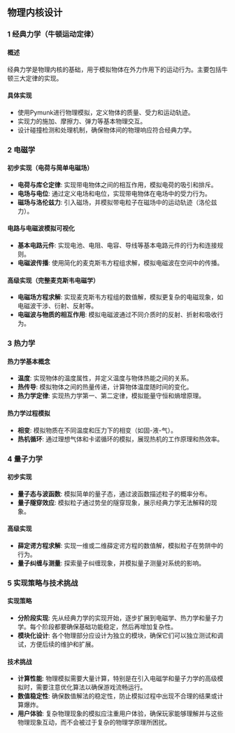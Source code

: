 ## 物理内核设计

### 1 经典力学（牛顿运动定律）

#### 概述
经典力学是物理内核的基础，用于模拟物体在外力作用下的运动行为。主要包括牛顿三大定律的实现。

#### 具体实现
- 使用Pymunk进行物理模拟，定义物体的质量、受力和运动轨迹。
- 实现力的施加、摩擦力、弹力等基本物理交互。
- 设计碰撞检测和处理机制，确保物体间的物理响应符合经典力学。

### 2 电磁学

#### 初步实现（电荷与简单电磁场）
- **电荷与库仑定律**: 实现带电物体之间的相互作用，模拟电荷的吸引和排斥。
- **电场与电位**: 通过定义电场和电位，实现带电物体在电场中的受力行为。
- **磁场与洛伦兹力**: 引入磁场，并模拟带电粒子在磁场中的运动轨迹（洛伦兹力）。

#### 电路与电磁波模拟可视化
- **基本电路元件**: 实现电池、电阻、电容、导线等基本电路元件的行为和连接规则。
- **电磁波传播**: 使用简化的麦克斯韦方程组求解，模拟电磁波在空间中的传播。

#### 高级实现（完整麦克斯韦电磁学）
- **电磁场方程求解**: 实现麦克斯韦方程组的数值解，模拟更复杂的电磁现象，如电磁波干涉、衍射、反射等。
- **电磁波与物质的相互作用**: 模拟电磁波通过不同介质时的反射、折射和吸收行为。

### 3 热力学

#### 热力学基本概念
- **温度**: 实现物体的温度属性，并定义温度与物体热能之间的关系。
- **热传导**: 模拟物体之间的热量传递，计算物体温度随时间的变化。
- **热力学定律**: 实现热力学第一、第二定律，模拟能量守恒和熵增原理。

#### 热力学过程模拟
- **相变**: 模拟物质在不同温度和压力下的相变（如固-液-气）。
- **热机循环**: 通过理想气体和卡诺循环的模拟，展现热机的工作原理和热效率。

### 4 量子力学

#### 初步实现
- **量子态与波函数**: 模拟简单的量子态，通过波函数描述粒子的概率分布。
- **量子隧穿效应**: 模拟粒子通过势垒的隧穿现象，展示经典力学无法解释的现象。

#### 高级实现
- **薛定谔方程求解**: 实现一维或二维薛定谔方程的数值解，模拟粒子在势阱中的行为。
- **量子纠缠与测量**: 探索量子纠缠现象，并模拟量子测量对系统的影响。

### 5 实现策略与技术挑战

#### 实现策略
- **分阶段实现**: 先从经典力学的实现开始，逐步扩展到电磁学、热力学和量子力学。每个阶段都要确保基础功能稳定，然后再增加复杂性。
- **模块化设计**: 各个物理部分应设计为独立的模块，确保它们可以独立测试和调试，方便后续的维护和扩展。

#### 技术挑战
- **计算性能**: 物理模拟需要大量计算，特别是在引入电磁学和量子力学的高级模拟时，需要注意优化算法以确保游戏流畅运行。
- **数值稳定性**: 确保数值解法的稳定性，防止模拟过程中出现不合理的结果或计算爆炸。
- **用户体验**: 复杂物理现象的模拟应注重用户体验，确保玩家能够理解并与这些物理现象互动，而不会被过于复杂的物理学原理所困扰。
